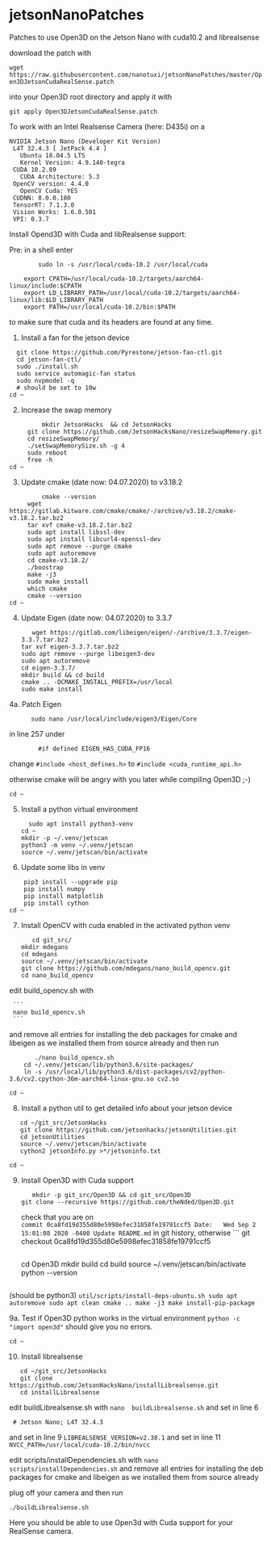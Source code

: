 # jetsonNanoPatches
Patches to use Open3D on the Jetson Nano with cuda10.2  and librealsense

download the patch with

```wget https://raw.githubusercontent.com/nanotuxi/jetsonNanoPatches/master/Open3DJetsonCudaRealSense.patch```

into your Open3D root directory and apply it with

```git apply Open3DJetsonCudaRealSense.patch```

To work with an Intel Realsense Camera (here: D435i) on a
```
NVIDIA Jetson Nano (Developer Kit Version)
 L4T 32.4.3 [ JetPack 4.4 ]
   Ubuntu 18.04.5 LTS
   Kernel Version: 4.9.140-tegra
 CUDA 10.2.89
   CUDA Architecture: 5.3
 OpenCV version: 4.4.0
   OpenCV Cuda: YES
 CUDNN: 8.0.0.180
 TensorRT: 7.1.3.0
 Vision Works: 1.6.0.501
 VPI: 0.3.7
```

Install Opend3D with Cuda and libRealsense support:

Pre:
in a shell enter
```
        sudo ln -s /usr/local/cuda-10.2 /usr/local/cuda
        
	export CPATH=/usr/local/cuda-10.2/targets/aarch64-linux/include:$CPATH
	export LD_LIBRARY_PATH=/usr/local/cuda-10.2/targets/aarch64-linux/lib:$LD_LIBRARY_PATH
 	export PATH=/usr/local/cuda-10.2/bin:$PATH
```
	
to make sure that cuda and its headers are found at any time.

1. Install a fan for the jetson device
  ```   mkdir git_src && cd git_src/
	git clone https://github.com/Pyrestone/jetson-fan-ctl.git
	cd jetson-fan-ctl/
	sudo ./install.sh
	sudo service automagic-fan status
	sudo nvpmodel -q
	# should be set to 10w
cd ~
```
2. Increase the swap memory
```      cd git_src/
         mkdir JetsonHacks  && cd JetsonHacks
	 git clone https://github.com/JetsonHacksNano/resizeSwapMemory.git
	 cd resizeSwapMemory/
	 ./setSwapMemorySize.sh -g 4
	 sudo reboot
	 free -h
cd ~
```
3. Update cmake (date now: 04.07.2020) to v3.18.2
```
         cmake --version
	 wget https://gitlab.kitware.com/cmake/cmake/-/archive/v3.18.2/cmake-v3.18.2.tar.bz2
	 tar xvf cmake-v3.18.2.tar.bz2
	 sudo apt install libssl-dev
	 sudo apt install libcurl4-openssl-dev
	 sudo apt remove --purge cmake
	 sudo apt autoremove
	 cd cmake-v3.18.2/
	 ./boostrap
	 make -j3
	 sudo make install
	 which cmake
	 cmake --version
cd ~
```
4. Update Eigen (date now: 04.07.2020) to 3.3.7
      ```
         wget https://gitlab.com/libeigen/eigen/-/archive/3.3.7/eigen-3.3.7.tar.bz2
	 tar xvf eigen-3.3.7.tar.bz2
	 sudo apt remove --purge libeigen3-dev
	 sudo apt autoremove
	 cd eigen-3.3.7/
	 mkdir build && cd build
	 cmake .. -DCMAKE_INSTALL_PREFIX=/usr/local
	 sudo make install
      ```
	
4a. Patch Eigen
	  
```
	  sudo nano /usr/local/include/eigen3/Eigen/Core
```
  in line 257 under 
	  
 ```
         #if defined EIGEN_HAS_CUDA_FP16
 ```
   change
         ```
         #include <host_defines.h>
         ```
   to
         ```
         #include <cuda_runtime_api.h>
         ```
	 
   otherwise cmake will be angry with you later while compiling Open3D ;-)
```	
cd ~	
```
5. Install a python virtual environment

      ```
        sudo apt install python3-venv
	cd ~
	mkdir -p ~/.venv/jetscan
	python3 -m venv ~/.venv/jetscan
	source ~/.venv/jetscan/bin/activate
      ```
6. Update some libs in venv
```
	pip3 install --upgrade pip
	pip install numpy
	pip install matplotlib
	pip install cython
cd ~
```
7. Install OpenCV with cuda enabled in the activated python venv

     ```
        cd git_src/
	mkdir mdegans
	cd mdegans
	source ~/.venv/jetscan/bin/activate
	git clone https://github.com/mdegans/nano_build_opencv.git
	cd nano_build_opencv
     ```
	
  edit build_opencv.sh with
	
     ```
     nano build_opencv.sh
     ```
  and remove all entries for installing the deb packages for cmake and libeigen
  as we installed them from source already
  and then run
```
       ./nano build_opencv.sh
	cd ~/.venv/jetscan/lib/python3.6/site-packages/
   	ln -s /usr/local/lib/python3.6/dist-packages/cv2/python-3.6/cv2.cpython-36m-aarch64-linux-gnu.so cv2.so

cd ~
```
8. Install a python util to get detailed info about your jetson device
     
 ```
	cd ~/git_src/JetsonHacks
	git clone https://github.com/jetsonhacks/jetsonUtilities.git
	cd jetsonUtilities
	source ~/.venv/jetscan/bin/activate
	cython2 jetsonInfo.py >*/jetsoninfo.txt

cd ~
```
9. Install Open3D with Cuda support
     ```
        mkdir -p git_src/Open3D && cd git_src/Open3D
	git clone --recursive https://github.com/theNded/Open3D.git
    ```
   check that you are on 	
       ```
	    commit 0ca8fd19d355d80e5998efec31858fe19791ccf5
	Date:   Wed Sep 2 15:01:08 2020 -0400
		Update README.md
       ```
	in git history, otherwise
       ```
    git checkout 0ca8fd19d355d80e5998efec31858fe19791ccf5
    ```
    ```
	cd Open3D
	mkdir build  cd build
	source ~/.venv/jetscan/bin/activate
	python --version
     ```
  (should be python3)
       ```
        util/scripts/install-deps-ubuntu.sh
	sudo apt autoremove
	sudo apt clean
	cmake ..
	make -j3
	make install-pip-package
        ```

9a. Test if Open3D python works in the virtual environment
       ```
       python -c "import open3d"
       ```
    should give you no errors.
 ```
 cd ~
 ```
10. Install librealsense
   ```
      cd ~/git_src/JetsonHacks
      git clone https://github.com/JetsonHacksNano/installLibrealsense.git
      cd installLibrealsense
   ```

   edit buildLibrealsense.sh  with 
     ```
   	nano  buildLibrealsense.sh
     ```
   and set in line 6
   ```
    # Jetson Nano; L4T 32.4.3
   ```
   and set in line 9
	  ```
	   LIBREALSENSE_VERSION=v2.38.1
	  ```
   and set in line 11
	   ```
	   NVCC_PATH=/usr/local/cuda-10.2/bin/nvcc
	   ```
	   
   edit scripts/installDependencies.sh with
	   ```
	   nano scripts/installDependencies.sh
	   ```
   and remove all entries for installing the deb packages for cmake and libeigen
   as we installed them from source already
   
   plug off your camera
   and then run	
   ```
   ./buildLibrealsense.sh
   ```

Here you should be able to use Open3d with Cuda support for your RealSense camera.

